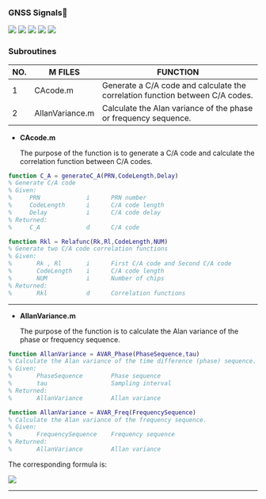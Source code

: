 ### GNSS Signals:signal_strength:

![](https://img.shields.io/badge/build-passing-brightgreen.svg)
![](https://img.shields.io/badge/platform-windows-orange.svg)
![](https://img.shields.io/badge/compiler-matlab-yellow.svg)
![](https://img.shields.io/badge/author-Jason%20Ding-blue.svg) ![](https://img.shields.io/badge/license-MIT-ff69b4.svg)

### Subroutines

| NO.  | M FILES         | FUNCTION                                                     |
| ---- | --------------- | ------------------------------------------------------------ |
| 1    | CAcode.m        | Generate a C/A code and calculate the correlation function between C/A codes. |
| 2    | AllanVariance.m | Calculate the Alan variance of the phase or frequency sequence. |

- **CAcode.m**

  The purpose of the function is to generate a C/A code and calculate the correlation function between C/A codes.

```matlab
function C_A = generateC_A(PRN,CodeLength,Delay)
% Generate C/A code
% Given:
%     PRN             i      PRN number
%     CodeLength      i      C/A code length
%     Delay           i      C/A code delay
% Returned:
%     C_A             d      C/A code
```

```matlab
function Rkl = Relafunc(Rk,Rl,CodeLength,NUM)
% Generate two C/A code correlation functions
% Given:
%       Rk , Rl       i      First C/A code and Second C/A code
%       CodeLength    i      C/A code length
%       NUM           i      Number of chips  
% Returned:
%       Rkl           d      Correlation functions
```

---

- **AllanVariance.m**

  The purpose of the function is to calculate the Alan variance of the phase or frequency sequence.

~~~matlab
function AllanVariance = AVAR_Phase(PhaseSequence,tau)
% Calculate the Alan variance of the time difference (phase) sequence.
% Given:
%       PhaseSequence        Phase sequence  
%       tau                  Sampling interval              
% Returned:
%       AllanVariance        Allan variance
~~~

~~~matlab
function AllanVariance = AVAR_Freq(FrequencySequence)
% Calculate the Alan variance of the frequency sequence.
% Given:
%       FrequencySequence    Frequency sequence                 
% Returned:
%       AllanVariance        Allan variance
~~~

The corresponding formula is:

![](https://raw.githubusercontent.com/Sardingfish/GNSS_Signals/master/image/AVAR.png)

---

